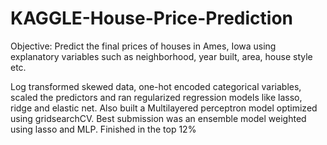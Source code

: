 # KAGGLE-House-Price-Prediction
Objective: Predict the final prices of houses in Ames, Iowa using explanatory variables such as neighborhood, year built, area, house style etc.

Log transformed skewed data, one-hot encoded categorical variables, scaled the predictors and ran regularized regression models like lasso, ridge and elastic net. Also built a Multilayered perceptron model optimized using gridsearchCV. Best submission was an ensemble model weighted using lasso and MLP. Finished in the top 12%
